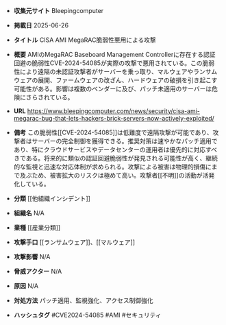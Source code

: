 - **収集元サイト**
Bleepingcomputer

- **掲載日**
2025-06-26

- **タイトル**
CISA AMI MegaRAC脆弱性悪用による攻撃

- **概要**
AMIのMegaRAC Baseboard Management Controllerに存在する認証回避の脆弱性CVE-2024-54085が実際の攻撃で悪用されている。この脆弱性により遠隔の未認証攻撃者がサーバーを乗っ取り、マルウェアやランサムウェアの展開、ファームウェアの改ざん、ハードウェアの破損を引き起こす可能性がある。影響は複数のベンダーに及び、パッチ未適用のサーバーは危険にさらされている。

- **URL**
https://www.bleepingcomputer.com/news/security/cisa-ami-megarac-bug-that-lets-hackers-brick-servers-now-actively-exploited/

- **備考**
この脆弱性[[CVE-2024-54085]]は低難度で遠隔攻撃が可能であり、攻撃者はサーバーの完全制御を獲得できる。推奨対策は速やかなパッチ適用であり、特にクラウドサービスやデータセンターの運用者は優先的に対応すべきである。将来的に類似の認証回避脆弱性が発見される可能性が高く、継続的な監視と迅速な対応体制が求められる。攻撃による被害は物理的損傷にまで及ぶため、被害拡大のリスクは極めて高い。攻撃者[[不明]]の活動が活発化している。

- **分類**
[[他組織インシデント]]

- **組織名**
N/A

- **業種**
[[産業分類]]

- **攻撃手口**
[[ランサムウェア]]、[[マルウェア]]

- **攻撃影響**
N/A

- **脅威アクター**
N/A

- **原因**
N/A

- **対処方法**
パッチ適用、監視強化、アクセス制御強化

- **ハッシュタグ**
#CVE2024-54085 #AMI #セキュリティ
